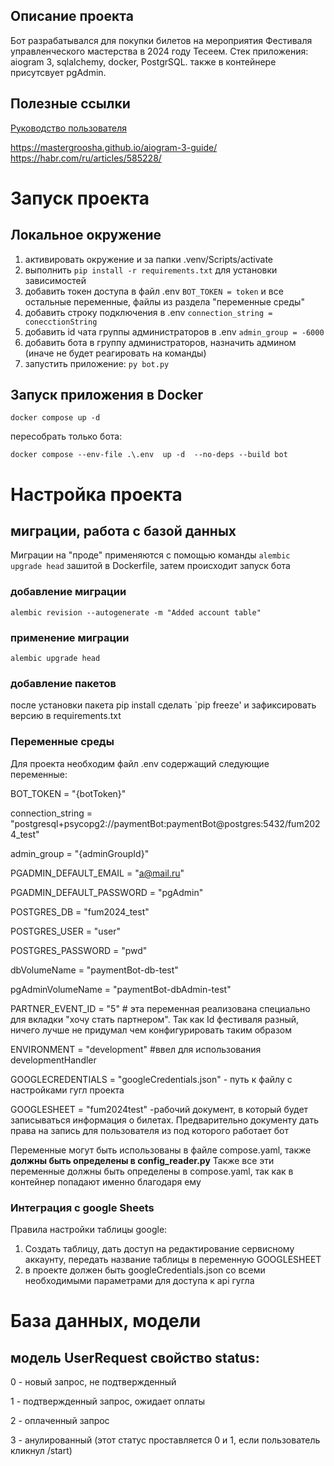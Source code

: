 
## Описание проекта
Бот разрабатывался для покупки билетов на мероприятия Фестиваля управленческого мастерства в 2024 году Тесеем. Стек приложения: aiogram 3, sqlalchemy, docker, PostgrSQL. также в контейнере присутсвует pgAdmin.
## Полезные ссылки
[Руководство пользователя](./misc/userToutorial.md)


https://mastergroosha.github.io/aiogram-3-guide/
https://habr.com/ru/articles/585228/



# Запуск проекта
## Локальное окружение
1. активировать окружение и за папки .venv/Scripts/activate
2. выполнить  `pip install -r requirements.txt` для установки зависимостей
3. добавить токен доступа в файл .env  `BOT_TOKEN = token` и все остальные переменные, файлы из раздела "переменные среды"
4. добавить строку подключения в .env `connection_string = conecctionString`
4. добавить id чата группы администраторов в .env `admin_group = -6000`
5. добавить бота в группу администраторов, назначить админом (иначе не будет реагировать на команды)
5. запустить приложение: `py bot.py`

## Запуск приложения в Docker
`docker compose up -d`

пересобрать только бота:

`docker compose --env-file .\.env  up -d  --no-deps --build bot`

# Настройка проекта

## миграции, работа с базой данных
Миграции на "проде" применяются с помощью команды `alembic upgrade head` зашитой в Dockerfile, затем происходит запуск бота

### добавление миграции
`alembic revision --autogenerate -m "Added account table"`
### применение миграции
`alembic upgrade head`

### добавление пакетов
после установки пакета pip install сделать 
`pip freeze' и зафиксировать версию в requirements.txt

### Переменные среды
Для проекта необходим файл .env содержащий следующие переменные:

BOT_TOKEN = "{botToken}"

connection_string = "postgresql+psycopg2://paymentBot:paymentBot@postgres:5432/fum2024_test"

admin_group = "{adminGroupId}"

PGADMIN_DEFAULT_EMAIL = "a@mail.ru"

PGADMIN_DEFAULT_PASSWORD = "pgAdmin"

POSTGRES_DB = "fum2024_test"

POSTGRES_USER = "user"

POSTGRES_PASSWORD = "pwd"

dbVolumeName = "paymentBot-db-test"

pgAdminVolumeName = "paymentBot-dbAdmin-test"

PARTNER_EVENT_ID = "5" # эта переменная реализована специально для вкладки "хочу стать партнером". Так как Id фестиваля разный, ничего лучше не придумал чем конфигурировать таким образом

ENVIRONMENT = "development" #ввел для использования developmentHandler

GOOGLECREDENTIALS = "googleCredentials.json" - путь к файлу с настройками гугл проекта

GOOGLESHEET = "fum2024test" -рабочий документ, в который будет записываться информация о билетах. Предварительно документу дать права на запись для пользователя из под которого работает бот

Переменные могут быть использованы в файле compose.yaml, также **должны быть определены в config_reader.py**
Также все эти переменные должны быть определены в compose.yaml, так как в контейнер попадают именно благодаря ему

### Интеграция с google Sheets
Правила настройки таблицы google:
1. Создать таблицу, дать доступ на редактирование сервисному аккаунту, передать название таблицы в переменную GOOGLESHEET
2. в проекте должен быть  googleCredentials.json со всеми необходимыми параметрами для доступа к api гугла

# База данных, модели
## модель UserRequest свойство status:
 0 - новый запрос, не подтвержденный

 1 - подтвержденный запрос, ожидает оплаты

 2 - оплаченный запрос

 3 - анулированный (этот статус проставляется 0 и 1, если пользователь кликнул /start)
